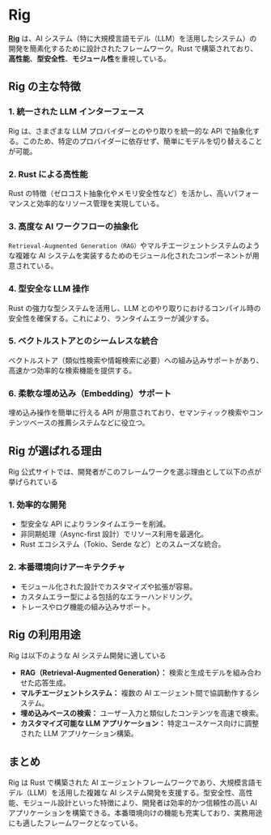 # Rig

[**Rig**](https://rig.rs/) は、AI システム（特に大規模言語モデル（LLM）を活用したシステム）の開発を簡素化するために設計されたフレームワーク。Rust で構築されており、**高性能**、**型安全性**、**モジュール性**を重視している。

## Rig の主な特徴

### 1. **統一された LLM インターフェース**

Rig は、さまざまな LLM プロバイダーとのやり取りを統一的な API で抽象化する。このため、特定のプロバイダーに依存せず、簡単にモデルを切り替えることが可能。

### 2. **Rust による高性能**

Rust の特徴（ゼロコスト抽象化やメモリ安全性など）を活かし、高いパフォーマンスと効率的なリソース管理を実現している。

### 3. **高度な AI ワークフローの抽象化**

`Retrieval-Augmented Generation（RAG）`やマルチエージェントシステムのような複雑な AI システムを実装するためのモジュール化されたコンポーネントが用意されている。

### 4. **型安全な LLM 操作**

Rust の強力な型システムを活用し、LLM とのやり取りにおけるコンパイル時の安全性を確保する。これにより、ランタイムエラーが減少する。

### 5. **ベクトルストアとのシームレスな統合**

ベクトルストア（類似性検索や情報検索に必要）への組み込みサポートがあり、高速かつ効率的な検索機能を提供する。

### 6. **柔軟な埋め込み（Embedding）サポート**

埋め込み操作を簡単に行える API が用意されており、セマンティック検索やコンテンツベースの推薦システムなどに役立つ。

## Rig が選ばれる理由

Rig 公式サイトでは、開発者がこのフレームワークを選ぶ理由として以下の点が挙げられている

### 1. **効率的な開発**

- 型安全な API によりランタイムエラーを削減。
- 非同期処理（Async-first 設計）でリソース利用を最適化。
- Rust エコシステム（Tokio、Serde など）とのスムーズな統合。

### 2. **本番環境向けアーキテクチャ**

- モジュール化された設計でカスタマイズや拡張が容易。
- カスタムエラー型による包括的なエラーハンドリング。
- トレースやログ機能の組み込みサポート。

## Rig の利用用途

Rig は以下のような AI システム開発に適している

- **RAG（Retrieval-Augmented Generation）：** 検索と生成モデルを組み合わせた応答生成。
- **マルチエージェントシステム：** 複数の AI エージェント間で協調動作するシステム。
- **埋め込みベースの検索：** ユーザー入力と類似したコンテンツを高速で検索。
- **カスタマイズ可能な LLM アプリケーション：** 特定ユースケース向けに調整された LLM アプリケーション構築。

## まとめ

Rig は Rust で構築された AI エージェントフレームワークであり、大規模言語モデル（LLM）を活用した複雑な AI システム開発を支援する。型安全性、高性能、モジュール設計といった特徴により、開発者は効率的かつ信頼性の高い AI アプリケーションを構築できる。本番環境向けの機能も充実しており、実務用途にも適したフレームワークとなっている。
